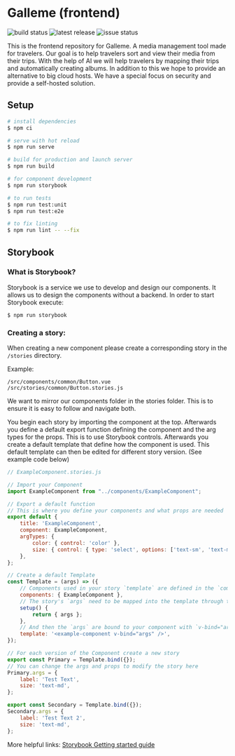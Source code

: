 # Galleme (frontend)
![build status](https://img.shields.io/github/workflow/status/Galleme/frontend/Frontend?style=for-the-badge)
![latest release](https://img.shields.io/github/v/release/Galleme/frontend?color=%23ff5500&include_prereleases&style=for-the-badge)
![issue status](https://img.shields.io/github/issues-raw/Galleme/frontend?color=%23ff5500&style=for-the-badge)

This is the frontend repository for Galleme. A media management tool made for travelers.
Our goal is to help travelers sort and view their media from their trips. With the help of 
AI we will help travelers by mapping their trips and automatically creating albums. 
In addition to this we hope to provide an alternative to big cloud hosts. We have a special focus
on security and provide a self-hosted solution.

## Setup

```bash
# install dependencies
$ npm ci

# serve with hot reload
$ npm run serve

# build for production and launch server
$ npm run build

# for component development
$ npm run storybook

# to run tests
$ npm run test:unit
$ npm run test:e2e

# to fix linting
$ npm run lint -- --fix
```

## Storybook

### What is Storybook?
Storybook is a service we use to develop and design our components. 
It allows us to design the components without a backend. In order to start Storybook execute:

`$ npm run storybook`

### Creating a story:
When creating a new component please create a corresponding story in the `/stories` directory.

Example:
```
/src/components/common/Button.vue
/src/stories/common/Button.stories.js
```

We want to mirror our components folder in the stories folder. This is to ensure it is easy to follow and navigate both.

You begin each story by importing the component at the top. Afterwards you define a default
export function defining the component and the arg types for the props. This is to use Storybook controls.
Afterwards you create a default template that define how the component is used. This default template can then 
be edited for different story version. (See example code below)

```js
// ExampleComponent.stories.js

// Import your Component
import ExampleComponent from "../components/ExampleComponent";

// Export a default function
// This is where you define your components and what props are needed
export default {
    title: 'ExampleComponent',
    component: ExampleComponent,
    argTypes: {
        color: { control: 'color' },
        size: { control: { type: 'select', options: ['text-sm', 'text-md', 'text-xl'] } },
    },
};

// Create a default Template
const Template = (args) => ({
    // Components used in your story `template` are defined in the `components` object
    components: { ExampleComponent },
    // The story's `args` need to be mapped into the template through the `setup()` method
    setup() {
        return { args };
    },
    // And then the `args` are bound to your component with `v-bind="args"`
    template: '<example-component v-bind="args" />',
});

// For each version of the Component create a new story
export const Primary = Template.bind({});
// You can change the args and props to modify the story here
Primary.args = {
    label: 'Test Text',
    size: 'text-md',
};

export const Secondary = Template.bind({});
Secondary.args = {
    label: 'Test Text 2',
    size: 'text-md',
};
```

More helpful links: [Storybook Getting started guide](https://storybook.js.org/docs/vue/writing-stories/introduction)
